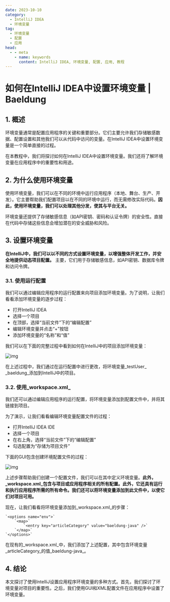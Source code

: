 ```yaml
---
date: 2023-10-10
category:
  - IntelliJ IDEA
  - 环境变量
tag:
  - 环境变量
  - 配置
  - 应用
head:
  - - meta
    - name: keywords
      content: IntelliJ IDEA, 环境变量, 配置, 应用, 教程
---
```

# 如何在IntelliJ IDEA中设置环境变量 | Baeldung

## 1. 概述

环境变量通常是配置应用程序的关键和重要部分。它们主要允许我们存储敏感数据、配置设置和其他我们可以从代码中访问的变量。在IntelliJ IDEA中设置环境变量是一个简单直接的过程。

在本教程中，我们将探讨如何在IntelliJ IDEA中设置环境变量。我们还将了解环境变量在应用程序中的重要性和用途。

## 2. 为什么使用环境变量

使用环境变量，我们可以在不同的环境中运行应用程序（本地、舞台、生产、开发）。它主要帮助我们配置项目以在不同的环境中运行，而无需修改实际代码。**因此，使用环境变量，我们可以处理其他分发，使其与平台无关。**

环境变量还提供了存储敏感信息（如API密钥、密码和认证令牌）的安全性。直接在代码中存储这些信息会增加潜在的安全威胁和风险。

## 3. 设置环境变量

**在IntelliJ中，我们可以以不同的方式设置环境变量，以增强整体开发工作，并安全地提供动态项目配置。** 主要，它们用于存储敏感信息，如API密钥、数据库令牌和访问令牌。

### 3.1. 使用运行配置

我们可以通过编辑应用程序的运行配置来向项目添加环境变量。为了说明，让我们看看添加环境变量的逐步过程：

- 打开IntelliJ IDEA
- 选择一个项目
- 在顶部，选择“当前文件”下的“编辑配置”
- 编辑环境变量并点击“+”按钮
- 添加环境变量的“名称”和“值”

我们可以在下面的完整过程中看到如何在IntelliJ中的项目添加环境变量：

![img](https://www.baeldung.com/wp-content/uploads/2023/10/envVariable-1024x685.png)

在上述过程中，我们通过在运行配置中进行更改，将环境变量_testUser_ _baeldung_添加到IntelliJ中的项目。

### 3.2. 使用_workspace.xml_

我们还可以通过编辑应用程序的运行配置，将环境变量添加到配置文件中，并将其链接到项目。

为了演示，让我们看看编辑环境变量配置文件的过程：

- 打开IntelliJ IDEA IDE
- 选择一个项目
- 在右上角，选择“当前文件”下的“编辑配置”
- 勾选配置为“存储为项目文件”

下面的GUI包含创建环境配置文件的过程：

![img](https://www.baeldung.com/wp-content/uploads/2023/10/envStore-1024x685.png)

上述步骤帮助我们创建一个配置文件，我们可以在其中定义环境变量。**此外，_workspace.xml_包含与项目或应用程序相关的所有配置。此外，它还具有运行和执行应用程序所需的所有命令。我们还可以将环境变量添加到此文件中，以使它们对项目可用。**

现在，让我们看看将环境变量添加到_workspace.xml_的步骤：

```
`<options name="env">`
    `<map>`
        `<entry key="articleCategory" value="baeldung-java" />`
    `</map>`
`</options>`
```

在现有的_workspace.xml_中，我们添加了上述配置，其中包含环境变量_articleCategory_的值_baeldung-java_。

## 4. 结论

本文探讨了使用IntelliJ设置应用程序环境变量的多种方式。首先，我们探讨了环境变量对项目的重要性。之后，我们使用GUI和XML配置文件在应用程序中设置了环境变量。